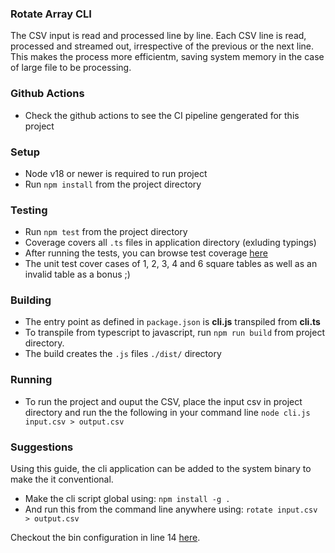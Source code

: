 ### Rotate Array CLI
The CSV input is read and processed line by line.
Each CSV line is read, processed and streamed out, irrespective of the previous or the next line.
This makes the process more efficientm, saving system memory in the case of large file to be processing.

### Github Actions
 - Check the github actions to see the CI pipeline gengerated for this project

### Setup
 - Node v18 or newer is required to run project
 - Run `npm install` from the project directory


### Testing
 - Run `npm test` from the project directory
 - Coverage covers all `.ts` files in application directory (exluding typings)
 - After running the tests, you can browse test coverage [here](./coverage/unit/lcov-report/index.html)
 - The unit test cover cases of 1, 2, 3, 4 and 6 square tables as well as an invalid table as a bonus ;)
 

### Building
- The entry point as defined in `package.json` is **cli.js** transpiled from **cli.ts**
- To transpile from typescript to javascript, run `npm run build` from project directory. 
- The build creates the `.js` files `./dist/` directory

### Running
 - To run the project and ouput the CSV, place the input csv in project directory and run the the following in your command line `node cli.js input.csv > output.csv`
 


### Suggestions
Using this guide, the cli application can be added to the system binary to make the it conventional. 

- Make the cli script global using: `npm install -g .`
- And run this from the command line anywhere using: `rotate input.csv > output.csv`

Checkout the bin configuration in line 14 [here](./package.json).